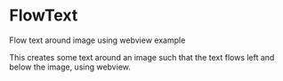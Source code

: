 # FlowText
Flow text around image using webview example

This creates some text around an image such that the text flows left and below the image, using webview.

